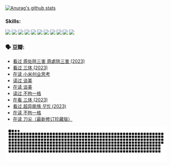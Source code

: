 
[![Anurag's github stats](https://github-readme-stats.vercel.app/api?username=w940853815)](https://github.com/anuraghazra/github-readme-stats)

### Skills:

<code><img height="32" src="https://cdn.jsdelivr.net/npm/simple-icons@v5/icons/python.svg"></code>
<code><img height="32" src="https://cdn.jsdelivr.net/npm/simple-icons@v5/icons/javascript.svg"></code>
<code><img height="32" src="https://cdn.jsdelivr.net/npm/simple-icons@v5/icons/django.svg"></code>
<code><img height="32" src="https://cdn.jsdelivr.net/npm/simple-icons@v5/icons/flask.svg"></code>
<code><img height="32" src="https://cdn.jsdelivr.net/npm/simple-icons@v5/icons/vuetify.svg"></code>
<code><img height="32" src="https://cdn.jsdelivr.net/npm/simple-icons@v5/icons/git.svg"></code>
<code><img height="32" src="https://cdn.jsdelivr.net/npm/simple-icons@v5/icons/docker.svg"></code>
<code><img height="32" src="https://cdn.jsdelivr.net/npm/simple-icons@v5/icons/postgresql.svg"></code>
<code><img height="32" src="https://cdn.jsdelivr.net/npm/simple-icons@v5/icons/elasticsearch.svg"></code>
<code><img height="32" src="https://cdn.jsdelivr.net/npm/simple-icons@v5/icons/macos.svg"></code>
<code><img height="32" src="https://cdn.jsdelivr.net/npm/simple-icons@v5/icons/linux.svg"></code>

### 🗣 豆瓣:

<!-- DOUBAN-ACTIVITIES:START -->
- [看过 周处除三害 周處除三害‎ (2023)](https://www.douban.com/people/136069238/status/4575646701/?_i=12924624)
- [看过 三体‎ (2023)](https://www.douban.com/people/136069238/status/4574263039/?_i=12924624)
- [在读 小米创业思考](https://www.douban.com/people/136069238/status/4572047905/?_i=12924624)
- [读过 谈美](https://www.douban.com/people/136069238/status/4572047629/?_i=12924624)
- [在读 谈美](https://www.douban.com/people/136069238/status/4560861771/?_i=12924624)
- [读过 不拘一格](https://www.douban.com/people/136069238/status/4560861445/?_i=12924624)
- [在看 三体‎ (2023)](https://www.douban.com/people/136069238/status/4558185093/?_i=12924624)
- [看过 超异能族 무빙‎ (2023)](https://www.douban.com/people/136069238/status/4556824186/?_i=12924624)
- [在读 不拘一格](https://www.douban.com/people/136069238/status/4541712161/?_i=12924624)
- [在读 刀尖（最新修订珍藏版）](https://www.douban.com/people/136069238/status/4541711339/?_i=12924624)
<!-- DOUBAN-ACTIVITIES:END -->


![Snake animation](https://raw.githubusercontent.com/w940853815/w940853815/output/github-contribution-grid-snake.svg)

<!--
**w940853815/w940853815** is a ✨ _special_ ✨ repository because its `README.md` (this file) appears on your GitHub profile.

Here are some ideas to get you started:

- 🔭 I’m currently working on ...
- 🌱 I’m currently learning ...
- 👯 I’m looking to collaborate on ...
- 🤔 I’m looking for help with ...
- 💬 Ask me about ...
- 📫 How to reach me: ...
- 😄 Pronouns: ...
- ⚡ Fun fact: ...
-->
